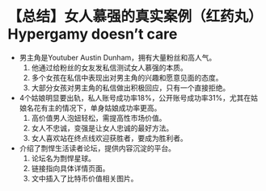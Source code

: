 # 【总结】女人慕强的真实案例（红药丸） Hypergamy doesn’t care

-   男主角是Youtuber Austin Dunham，拥有大量粉丝和高人气。
    1.  他通过给粉丝的女友发私信测试女人慕强的本质。
    2.  多个女孩在私信中表现出对男主角的兴趣和愿意见面的态度。
    3.  大部分女孩对男主角的私信做出积极回应，只有一个直接拒绝。
-   4个姑娘明显要出轨，私人账号成功率18%，公开账号成功率31%，尤其在姑娘名花有主的情况下，单身姑娘成功率更高。
    1.  高价值男人泡妞轻松，需提高性市场价值。
    2.  女人不忠诚，变强是让女人忠诚的最好方法。
    3.  女人喜欢站在终点线欢迎获胜者，要成为胜利者。
-   介绍了剽悍生活读者论坛，提供内容沉淀的平台。
    1.  论坛名为剽悍星球。
    2.  链接指向具体详情页面。
    3.  文中插入了比特币价值相关图片。